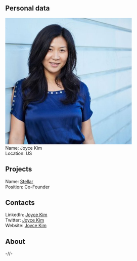 ## Personal data
![photo](photo/joyce_kim.jpg)  
Name: Joyce Kim     
Location: US  
## Projects
Name: [Stellar](../projects/stellar.md)    
Position: Co-Founder  
## Contacts
LinkedIn: [Joyce Kim](https://www.linkedin.com/in/joycekim/)  
Twitter: [Joyce Kim](https://twitter.com/joyce)  
Website: [Joyce Kim](https://joycekim.wordpress.com/)    
## About
-//-
